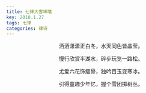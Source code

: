 ```yaml
---
title: 七律大雪唏嘻
key: 2018.1.27
tags: 七律
categories: 律诗
---
```


<p align="center">洒洒潇潇正白冬，水天同色皆晶莹。
</p>
<p align="center">慢行欣赏半湖水，碎步玩览一路松。
</p>
<p align="center">尤爱六花饰瘦骨，独吟百玉变寒冰。
</p>
<p align="center">引得童趣少年忆，握个雪团掷树丛。
</p>
